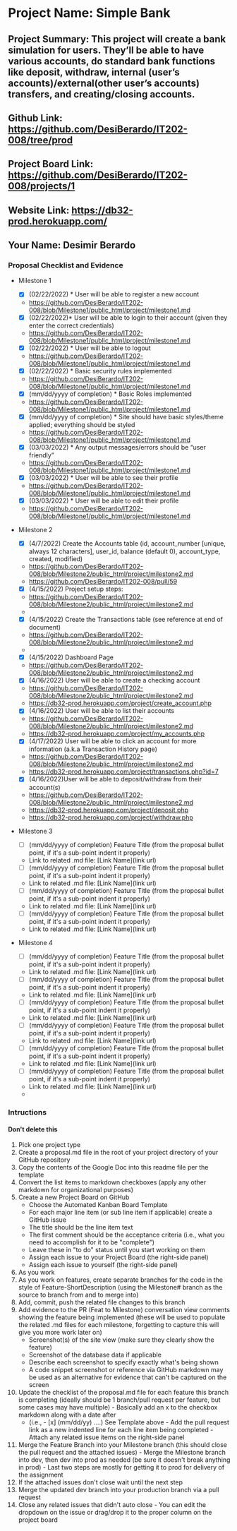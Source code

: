 # Project Name: Simple Bank
## Project Summary: This project will create a bank simulation for users. They’ll be able to have various accounts, do standard bank functions like deposit, withdraw, internal (user’s accounts)/external(other user’s accounts) transfers, and creating/closing accounts.
## Github Link: https://github.com/DesiBerardo/IT202-008/tree/prod
## Project Board Link: https://github.com/DesiBerardo/IT202-008/projects/1
## Website Link: https://db32-prod.herokuapp.com/
## Your Name: Desimir Berardo

<!-- Line item / Feature template (use this for each bullet point) -- DO NOT DELETE THIS SECTION


- [ ] \(mm/dd/yyyy of completion) Feature Title (from the proposal bullet point, if it's a sub-point indent it properly)
  -  Link to related .md file: [Link Name](link url)

 End Line item / Feature Template -- DO NOT DELETE THIS SECTION --> 
 
 
### Proposal Checklist and Evidence

- Milestone 1
  - [x] \(02/22/2022) * User will be able to register a new account
  -  https://github.com/DesiBerardo/IT202-008/blob/Milestone1/public_html/project/milestone1.md

  - [x] \(02/22/2022)* User will be able to login to their account (given they enter the correct credentials)
  -  https://github.com/DesiBerardo/IT202-008/blob/Milestone1/public_html/project/milestone1.md

  - [x] \(02/22/2022) * User will be able to logout
  -  https://github.com/DesiBerardo/IT202-008/blob/Milestone1/public_html/project/milestone1.md

  - [x] \(02/22/2022) * Basic security rules implemented
  -  https://github.com/DesiBerardo/IT202-008/blob/Milestone1/public_html/project/milestone1.md

  - [x] \(mm/dd/yyyy of completion) * Basic Roles implemented
  -  https://github.com/DesiBerardo/IT202-008/blob/Milestone1/public_html/project/milestone1.md 

  - [x] \(mm/dd/yyyy of completion) * Site should have basic styles/theme applied; everything should be styled
  -  https://github.com/DesiBerardo/IT202-008/blob/Milestone1/public_html/project/milestone1.md

  - [x] \(03/03/2022) * Any output messages/errors should be “user friendly”
  -  https://github.com/DesiBerardo/IT202-008/blob/Milestone1/public_html/project/milestone1.md

  - [x] \(03/03/2022) * User will be able to see their profile
  -  https://github.com/DesiBerardo/IT202-008/blob/Milestone1/public_html/project/milestone1.md

  - [x] \(03/03/2022) * User will be able to edit their profile
  -  https://github.com/DesiBerardo/IT202-008/blob/Milestone1/public_html/project/milestone1.md
  
  
- Milestone 2
  - [x] \(4/7/2022) Create the Accounts table (id, account_number [unique, always 12 characters], user_id, balance (default 0), account_type, created, modified)
  - https://github.com/DesiBerardo/IT202-008/blob/Milestone2/public_html/project/milestone2.md
  - https://github.com/DesiBerardo/IT202-008/pull/59

  - [x] \(4/15/2022) Project setup steps:
  - https://github.com/DesiBerardo/IT202-008/blob/Milestone2/public_html/project/milestone2.md
  - 

  - [x] \(4/15/2022) Create the Transactions table (see reference at end of document)
  - https://github.com/DesiBerardo/IT202-008/blob/Milestone2/public_html/project/milestone2.md
  - 

  - [x] \(4/15/2022) Dashboard Page
  - https://github.com/DesiBerardo/IT202-008/blob/Milestone2/public_html/project/milestone2.md

  - [x] \(4/16/2022) User will be able to create a checking account
  - https://github.com/DesiBerardo/IT202-008/blob/Milestone2/public_html/project/milestone2.md
  - https://db32-prod.herokuapp.com/project/create_account.php

  - [x] \(4/16/2022) User will be able to list their accounts
  - https://github.com/DesiBerardo/IT202-008/blob/Milestone2/public_html/project/milestone2.md
  - https://db32-prod.herokuapp.com/project/my_accounts.php

  - [x] \(4/17/2022) User will be able to click an account for more information (a.k.a Transaction History page)
  - https://github.com/DesiBerardo/IT202-008/blob/Milestone2/public_html/project/milestone2.md
  - https://db32-prod.herokuapp.com/project/transactions.php?id=7

  - [x] \(4/16/2022)User will be able to deposit/withdraw from their account(s)
  - https://github.com/DesiBerardo/IT202-008/blob/Milestone2/public_html/project/milestone2.md
  - https://db32-prod.herokuapp.com/project/deposit.php
  - https://db32-prod.herokuapp.com/project/withdraw.php

- Milestone 3
  - [ ] \(mm/dd/yyyy of completion) Feature Title (from the proposal bullet point, if it's a sub-point indent it properly)
  -  Link to related .md file: [Link Name](link url)
  - [ ] \(mm/dd/yyyy of completion) Feature Title (from the proposal bullet point, if it's a sub-point indent it properly)
  -  Link to related .md file: [Link Name](link url)
  - [ ] \(mm/dd/yyyy of completion) Feature Title (from the proposal bullet point, if it's a sub-point indent it properly)
  -  Link to related .md file: [Link Name](link url)
  - [ ] \(mm/dd/yyyy of completion) Feature Title (from the proposal bullet point, if it's a sub-point indent it properly)
  -  Link to related .md file: [Link Name](link url)
- Milestone 4
  - [ ] \(mm/dd/yyyy of completion) Feature Title (from the proposal bullet point, if it's a sub-point indent it properly)
  -  Link to related .md file: [Link Name](link url)
  - [ ] \(mm/dd/yyyy of completion) Feature Title (from the proposal bullet point, if it's a sub-point indent it properly)
  -  Link to related .md file: [Link Name](link url)
  - [ ] \(mm/dd/yyyy of completion) Feature Title (from the proposal bullet point, if it's a sub-point indent it properly)
  -  Link to related .md file: [Link Name](link url)
  - [ ] \(mm/dd/yyyy of completion) Feature Title (from the proposal bullet point, if it's a sub-point indent it properly)
  -  Link to related .md file: [Link Name](link url)
  - [ ] \(mm/dd/yyyy of completion) Feature Title (from the proposal bullet point, if it's a sub-point indent it properly)
  -  Link to related .md file: [Link Name](link url)
  - [ ] \(mm/dd/yyyy of completion) Feature Title (from the proposal bullet point, if it's a sub-point indent it properly)
  -  Link to related .md file: [Link Name](link url)
  - 
### Intructions
#### Don't delete this
1. Pick one project type
2. Create a proposal.md file in the root of your project directory of your GitHub repository
3. Copy the contents of the Google Doc into this readme file per the template
4. Convert the list items to markdown checkboxes (apply any other markdown for organizational purposes)
5. Create a new Project Board on GitHub
   - Choose the Automated Kanban Board Template
   - For each major line item (or sub line item if applicable) create a GitHub issue
   - The title should be the line item text
   - The first comment should be the acceptance criteria (i.e., what you need to accomplish for it to be "complete")
   - Leave these in "to do" status until you start working on them
   - Assign each issue to your Project Board (the right-side panel)
   - Assign each issue to yourself (the right-side panel)
6. As you work
  1. As you work on features, create separate branches for the code in the style of Feature-ShortDescription (using the Milestone# branch as the source to branch from and to merge into)
  2. Add, commit, push the related file changes to this branch
  3. Add evidence to the PR (Feat to Milestone) conversation view comments showing the feature being implemented (these will be used to populate the related .md files for each milestone, forgetting to capture this will give you more work later on)
     - Screenshot(s) of the site view (make sure they clearly show the feature)
     - Screenshot of the database data if applicable
     - Describe each screenshot to specify exactly what's being shown
     - A code snippet screenshot or reference via GitHub markdown may be used as an alternative for evidence that can't be captured on the screen
  4. Update the checklist of the proposal.md file for each feature this branch is completing (ideally should be 1 branch/pull request per feature, but some cases may have multiple)
    - Basically add an x to the checkbox markdown along with a date after
      - (i.e.,   - [x] (mm/dd/yy) ....) See Template above
    - Add the pull request link as a new indented line for each line item being completed
    - Attach any related issue items on the right-side panel
  5. Merge the Feature Branch into your Milestone branch (this should close the pull request and the attached issues)
    - Merge the Milestone branch into dev, then dev into prod as needed (be sure it doesn't break anything in prod)
    - Last two steps are mostly for getting it to prod for delivery of the assignment 
  7. If the attached issues don't close wait until the next step
  8. Merge the updated dev branch into your production branch via a pull request
  9. Close any related issues that didn't auto close
    - You can edit the dropdown on the issue or drag/drop it to the proper column on the project board